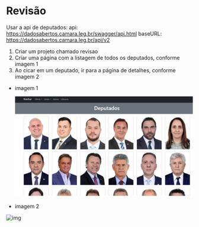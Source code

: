 # Revisão

Usar a api de deputados:
api: https://dadosabertos.camara.leg.br/swagger/api.html
baseURL: https://dadosabertos.camara.leg.br/api/v2

<ol>
  <li>Criar um projeto chamado revisao</li>
  <li> Criar uma página com a listagem de todos os deputados, conforme imagem 1</li>
  <li>Ao cicar em um deputado, ir para a página de detalhes, conforme imagem 2</li>
</ol>

- imagem 1

  <img alt="img" src="revisao/public/imagem1.png"/>

- imagem 2

<img alt="img" src="../public/imagem2.png"/>
